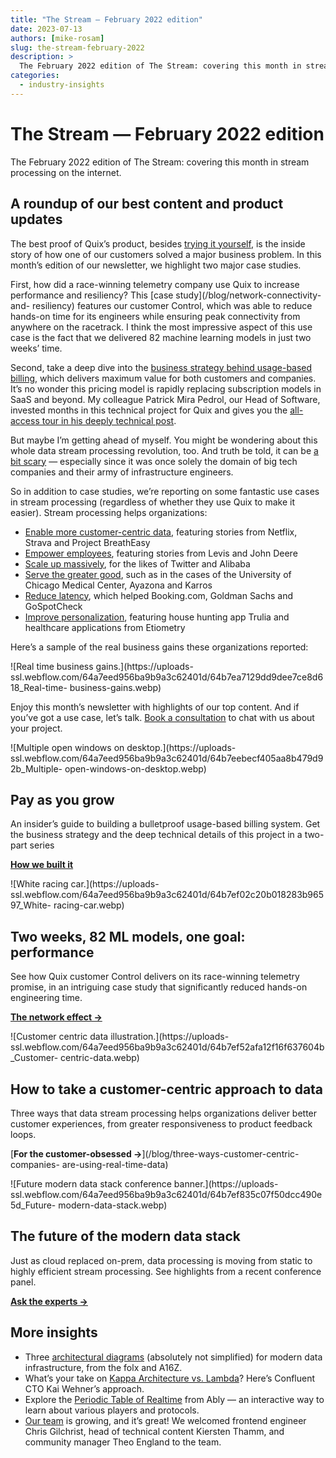 ```yaml
---
title: "The Stream — February 2022 edition"
date: 2023-07-13
authors: [mike-rosam]
slug: the-stream-february-2022
description: >
  The February 2022 edition of The Stream: covering this month in stream processing on the internet.
categories:
  - industry-insights
---
```


# The Stream — February 2022 edition

The February 2022 edition of The Stream: covering this month in stream processing on the internet.

<!-- more -->

## A roundup of our best content and product updates

The best proof of Quix’s product, besides [trying it
yourself](http://quix.io/signup), is the inside story of how one of our
customers solved a major business problem. In this month’s edition of our
newsletter, we highlight two major case studies.

First, how did a race-winning telemetry company use Quix to increase
performance and resiliency? This [case study](/blog/network-connectivity-and-
resiliency) features our customer Control, which was able to reduce hands-on
time for its engineers while ensuring peak connectivity from anywhere on the
racetrack. I think the most impressive aspect of this use case is the fact
that we delivered 82 machine learning models in just two weeks’ time.

Second, take a deep dive into the [business strategy behind usage-based
billing](/blog/usage-based-pricing-strategy), which delivers maximum value for
both customers and companies. It’s no wonder this pricing model is rapidly
replacing subscription models in SaaS and beyond. My colleague Patrick Mira
Pedrol, our Head of Software, invested months in this technical project for
Quix and gives you the [all-access tour in his deeply technical
post](/blog/how-to-build-usage-based-pricing).

But maybe I’m getting ahead of myself. You might be wondering about this whole
data stream processing revolution, too. And truth be told, it can be [a bit
scary](/blog/why-is-streaming-data-so-hard-to-handle) — especially since it
was once solely the domain of big tech companies and their army of
infrastructure engineers.

So in addition to case studies, we’re reporting on some fantastic use cases in
stream processing (regardless of whether they use Quix to make it easier).
Stream processing helps organizations:

  * [Enable more customer-centric data](/blog/three-ways-customer-centric-companies-are-using-real-time-data), featuring stories from Netflix, Strava and Project BreathEasy
  * [Empower employees](/blog/empower-employees-real-time-data), featuring stories from Levis and John Deere
  * [Scale up massively](/blog/scaling-stream-processing), for the likes of Twitter and Alibaba
  * [Serve the greater good](/blog/big-data-for-public-good), such as in the cases of the University of Chicago Medical Center, Ayazona and Karros
  * [Reduce latency](/blog/reduce-latency-with-stream-processing), which helped Booking.com, Goldman Sachs and GoSpotCheck
  * [Improve personalization](/blog/stream-processing-use-case-personalization), featuring house hunting app Trulia and healthcare applications from Etiometry

Here’s a sample of the real business gains these organizations reported:  

![Real time business gains.](https://uploads-
ssl.webflow.com/64a7eed956ba9b9a3c62401d/64b7ea7129dd9dee7ce8d618_Real-time-
business-gains.webp)

Enjoy this month’s newsletter with highlights of our top content. And if
you’ve got a use case, let’s talk. [Book a
consultation](https://calendly.com/clara-quix/30min) to chat with us about
your project.  

![Multiple open windows on desktop.](https://uploads-
ssl.webflow.com/64a7eed956ba9b9a3c62401d/64b7eebecf405aa8b479d92b_Multiple-
open-windows-on-desktop.webp)

## Pay as you grow

An insider’s guide to building a bulletproof usage-based billing system. Get
the business strategy and the deep technical details of this project in a two-
part series  

[**How we built it**](/blog/how-to-build-usage-based-pricing)

![White racing car.](https://uploads-
ssl.webflow.com/64a7eed956ba9b9a3c62401d/64b7ef02c20b018283b96597_White-
racing-car.webp)

## Two weeks, 82 ML models, one goal: performance

See how Quix customer Control delivers on its race-winning telemetry promise,
in an intriguing case study that significantly reduced hands-on engineering
time.

[**The network effect →**](/blog/network-connectivity-and-resiliency)

![Customer centric data illustration.](https://uploads-
ssl.webflow.com/64a7eed956ba9b9a3c62401d/64b7ef52afa12f16f637604b_Customer-
centric-data.webp)

## How to take a customer-centric approach to data

Three ways that data stream processing helps organizations deliver better
customer experiences, from greater responsiveness to product feedback loops.

[**For the customer-obsessed →**](/blog/three-ways-customer-centric-companies-
are-using-real-time-data)

![Future modern data stack conference banner.](https://uploads-
ssl.webflow.com/64a7eed956ba9b9a3c62401d/64b7ef835c07f50dcc490e5d_Future-
modern-data-stack.webp)

## The future of the modern data stack

Just as cloud replaced on-prem, data processing is moving from static to
highly efficient stream processing. See highlights from a recent conference
panel.

[**Ask the experts →**](/blog/future-of-the-modern-data-stack)  

## More insights

  * Three [architectural diagrams](https://future.a16z.com/emerging-architectures-modern-data-infrastructure/) (absolutely not simplified) for modern data infrastructure, from the folx and A16Z.
  * What’s your take on [Kappa Architecture vs. Lambda](https://www.kai-waehner.de/blog/2021/09/23/real-time-kappa-architecture-mainstream-replacing-batch-lambda/)? Here’s Confluent CTO Kai Wehner’s approach.
  * Explore the [Periodic Table of Realtime](https://ably.com/periodic-table-of-realtime) from Ably — an interactive way to learn about various players and protocols.
  * [Our team](/company) is growing, and it’s great! We welcomed frontend engineer Chris Gilchrist, head of technical content Kiersten Thamm, and community manager Theo England to the team.





